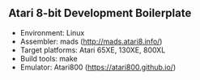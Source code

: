 Atari 8-bit Development Boilerplate
-----------------------------------

- Environment: Linux
- Assembler: mads (http://mads.atari8.info/)
- Target platforms: Atari 65XE, 130XE, 800XL
- Build tools: make
- Emulator: Atari800 (https://atari800.github.io/)
